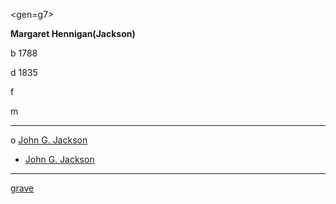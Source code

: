 <gen=g7>

<b>Margaret Hennigan</b><b>(Jackson)</b>

b 1788

d 1835

f

m

<hr>

o [John G. Jackson](john_g_jackson_1789.md)

- [John G. Jackson](../g6/john_jackson.md)

<hr>

[grave](https://www.findagrave.com/memorial/213814213/margaret-jackson)